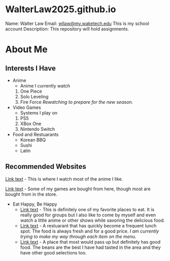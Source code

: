 # WalterLaw2025.github.io
Name: Walter Law
Email: wllaw@my.waketech.edu
This is my school account
Description: This repository will hold assignments.
# About Me
## Interests I Have
* Anime
     * Anime I currently watch
  1. One Piece
  2. Solo Leveling
  3. Fire Force *Rewatching to prepare for the new season.*
* Video Games
     * Systems I play on
  1. PS5
  2. XBox One
  3. Nintendo Switch
* Food and Restuarants
     * Korean BBQ
     * Sushi
     * Latin
## Recommended Websites
[Link text](https://www.crunchyroll.com/) - This is where I watch most of the anime I like.

[Link text](https://www.gamestop.com/) - Some of my games are bought from here, though most are bought from in the store.
* Eat Happy, Be Happy
     * [Link text](https://thekpot.com/) - This is definitely one of my favorite places to eat. It is really good for groups but I also like to come by myself and even watch a little anime or other shows while savoring the delicious food.
     * [Link text](https://www.okomehouse.com/) - A restuarant that has quickly become a frequent lunch spot. The food is always fresh and for a good price. *I am currently trying to make my way through each item on the menu.*
     * [Link text](https://www.yelp.com/biz/kumbala-bar-and-grill-raleigh) - A place that most would pass up but definitely has good food. The beans are the best I have had tasted in the area and they have other good selections too.
